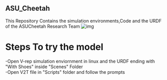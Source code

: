 ## ASU_Cheetah

This Repository Contains the simulation environments,Code and the URDF of the  ASUCheetah Research Team
![img](https://user-images.githubusercontent.com/43798851/94184897-e4816b80-fea4-11ea-882f-9977da845269.jpg)


# Steps To try the model

-Open V-rep simulation enviornment in linux and the URDF ending with "With Shoes" inside "Scenes" Folder
 <br />
-Open V2T file in "Scripts" folder and follow the prompts
